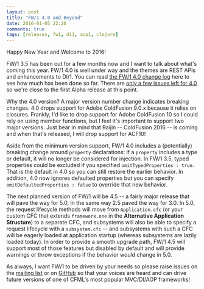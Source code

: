 ```yaml
---
layout: post
title: "FW/1 4.0 and Beyond"
date: 2016-01-05 22:20
comments: true
tags: [releases, fw1, di1, aop1, clojure]
---
```

Happy New Year and Welcome to 2016!

FW/1 3.5 has been out for a few months now and I want to talk about what's coming this year.<!-- more -->
FW/1 4.0 is well under way and the themes are REST APIs and enhancements to DI/1. You can read [the FW/1 4.0 change log](http://framework-one.github.io/documentation/4.0/changes.html) here to see how much has been done so far. There are [only a few issues left for 4.0](https://github.com/framework-one/fw1/issues?q=is%3Aopen+is%3Aissue+milestone%3A4.0) so we're close to the first Alpha release at this point.

Why the 4.0 version? A major version number change indicates breaking changes. 4.0 drops support for Adobe ColdFusion 9.0.x because it relies on closures. Frankly, I'd like to drop support for Adobe ColdFusion 10 so I could rely on using member functions, but I feel it's important to support two major versions. Just bear in mind that Raijin -- ColdFusion 2016 -- is coming and when that's released, I will drop support for ACF10!

Aside from the minimum version support, FW/1 4.0 includes a (potentially) breaking change around `property` declarations: if a `property` includes a type or default, it will no longer be considered for injection. In FW/1 3.5, typed properties could be excluded if you specified `omitTypedProperties : true`. That is the default in 4.0 so you can still restore the earlier behavior. In addition, 4.0 now ignores defaulted properties but you can specify `omitDefaultedProperties : false` to override that new behavior.

The next planned version of FW/1 will be 4.5 -- a fairly major release that will pave the way for 5.0, in the same way 2.5 paved the way for 3.0. In 5.0, the request lifecycle methods will move from `Application.cfc` (or your custom CFC that extends `framework.one` in the **Alternative Application Structure**) to a separate CFC, and subsystems will also be able to specify a request lifecycle with a `subsystem.cfc` -- and subsystems with such a CFC will be eagerly loaded at application startup (whereas subsystems are lazily loaded today). In order to provide a smooth upgrade path, FW/1 4.5 will support most of those features but disabled by default and will provide warnings or throw exceptions if the behavior would change in 5.0.

As always, I want FW/1 to be driven by your needs so please raise issues on the [mailing list](http://groups.google.com/group/framework-one/) or on [GitHub](https://github.com/framework-one/fw1) so that your voices are heard and can drive future versions of one of CFML's most popular MVC/DI/AOP frameworks!


